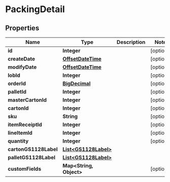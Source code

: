 
# PackingDetail

## Properties
Name | Type | Description | Notes
------------ | ------------- | ------------- | -------------
**id** | **Integer** |  |  [optional]
**createDate** | [**OffsetDateTime**](OffsetDateTime.md) |  |  [optional]
**modifyDate** | [**OffsetDateTime**](OffsetDateTime.md) |  |  [optional]
**lobId** | **Integer** |  |  [optional]
**orderId** | [**BigDecimal**](BigDecimal.md) |  |  [optional]
**palletId** | **Integer** |  |  [optional]
**masterCartonId** | **Integer** |  |  [optional]
**cartonId** | **Integer** |  |  [optional]
**sku** | **String** |  |  [optional]
**itemReceiptId** | **Integer** |  |  [optional]
**lineItemId** | **Integer** |  |  [optional]
**quantity** | **Integer** |  |  [optional]
**cartonGS1128Label** | [**List&lt;GS1128Label&gt;**](GS1128Label.md) |  | 
**palletGS1128Label** | [**List&lt;GS1128Label&gt;**](GS1128Label.md) |  | 
**customFields** | **Map&lt;String, Object&gt;** |  |  [optional]



